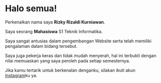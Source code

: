 # Halo semua! 

Perkenalkan nama saya **Rizky Rizaldi Kurniawan**.<br>

Saya seorang **Mahasiswa** S1 Teknik Informatika.<br>

Saya sangat antusias dalam pengembangan Website serta telah memiliki pengalaman dalam bidang tersebut. <br>

Saya juga pekerja keras dan tidak mudah menyerah, hal ini terbukti dengan nilai memuaskan yang saya peroleh pada setiap semesternya.<br>

Jika kamu tertarik untuk berkenalan denganku, silakan ikuti akun [Instagram](https://bit.ly/Instagramrizaldikurniawan)ku ya.
